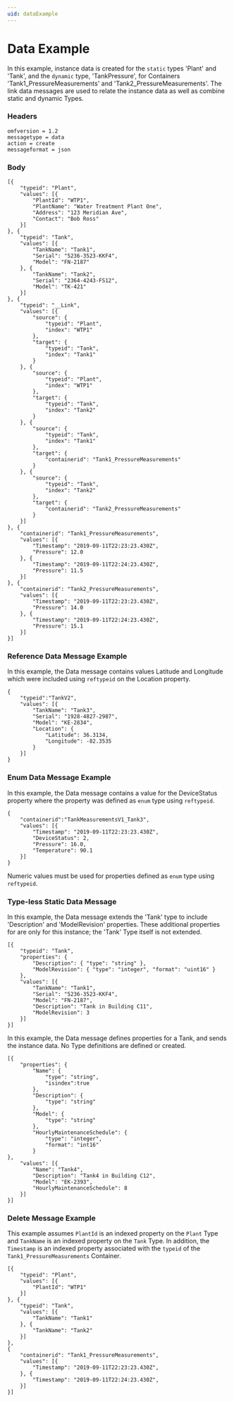 ```yaml
---
uid: dataExample
---
```


# Data Example


In this example, instance data is created for the `static` types \'Plant\' and \'Tank\', and the `dynamic` type, \'TankPressure\', for Containers
\'Tank1_PressureMeasurements\' and \'Tank2_PressureMeasurements\'. The link data messages are used to relate the instance data as well as combine static and dynamic Types.

### Headers

	omfversion = 1.2
	messagetype = data
	action = create
	messageformat = json

### Body

	[{
		"typeid": "Plant",
		"values": [{
			"PlantId": "WTP1",
			"PlantName": "Water Treatment Plant One",
			"Address": "123 Meridian Ave",
			"Contact": "Bob Ross"
		}]
	}, {
		"typeid": "Tank",
		"values": [{
			"TankName": "Tank1",
			"Serial": "5236-3523-KKF4",
			"Model": "FN-2187"
		}, {
			"TankName": "Tank2",
			"Serial": "2364-4243-FS12",
			"Model": "TK-421"
		}]
	}, {
		"typeid": "__Link",
		"values": [{
			"source": {
				"typeid": "Plant",
				"index": "WTP1"
			},
			"target": {
				"typeid": "Tank",
				"index": "Tank1"
			}
		}, {
			"source": {
				"typeid": "Plant",
				"index": "WTP1"
			},
			"target": {
				"typeid": "Tank",
				"index": "Tank2"
			}
		}, {
			"source": {
				"typeid": "Tank",
				"index": "Tank1"
			},
			"target": {
				"containerid": "Tank1_PressureMeasurements"
			}
		}, {
			"source": {
				"typeid": "Tank",
				"index": "Tank2"
			},
			"target": {
				"containerid": "Tank2_PressureMeasurements"
			}
		}]
	}, {
		"containerid": "Tank1_PressureMeasurements",
		"values": [{
			"Timestamp": "2019-09-11T22:23:23.430Z",
			"Pressure": 12.0
		}, {
			"Timestamp": "2019-09-11T22:24:23.430Z",
			"Pressure": 11.5
		}]
	}, {
		"containerid": "Tank2_PressureMeasurements",
		"values": [{
			"Timestamp": "2019-09-11T22:23:23.430Z",
			"Pressure": 14.0
		}, {
			"Timestamp": "2019-09-11T22:24:23.430Z",
			"Pressure": 15.1
		}]
	}]

### Reference Data Message Example

In this example, the Data message contains values Latitude and Longitude which were included using `reftypeid` on the Location property.

	{
		"typeid":"TankV2",
		"values": [{
			"TankName": "Tank3",
			"Serial": "1928-4827-2987",
			"Model": "KE-2834",
			"Location": {
				"Latitude": 36.3134,
				"Longitude": -82.3535
			}
		}]
	}

### Enum Data Message Example

In this example, the Data message contains a value for the DeviceStatus property where the property was defined as `enum` type using `reftypeid`.

	{
		"containerid":"TankMeasurementsV1_Tank3",
		"values": [{
			"Timestamp": "2019-09-11T22:23:23.430Z",
			"DeviceStatus": 2,
			"Pressure": 16.0,
			"Temperature": 90.1
		}]
	}

Numeric values must be used for properties defined as `enum` type using `reftypeid`.

### Type-less Static Data Message

In this example, the Data message extends the 'Tank' type to include 'Description' and 'ModelRevision' properties.
These additional properties for are only for this instance; the 'Tank' Type itself is not extended.

	[{
		"typeid": "Tank",
		"properties": {
			"Description": { "type": "string" },
			"ModelRevision": { "type": "integer", "format": "uint16" }
		},
		"values": [{
			"TankName": "Tank1",
			"Serial": "5236-3523-KKF4",
			"Model": "FN-2187",
			"Description": "Tank in Building C11",
			"ModelRevision": 3
		}]
	}]

In this example, the Data message defines properties for a Tank, and sends the instance data. No Type definitions are defined or created.

	[{
		"properties": {
			"Name": {
				"type": "string",
				"isindex":true
			},
			"Description": {
				"type": "string"
			},
			"Model": {
				"type": "string"
			},
			"HourlyMaintenanceSchedule": {
				"type": "integer",
				"format": "int16"
			}
	},
		"values": [{
			"Name": "Tank4",
			"Description": "Tank4 in Building C12",
			"Model": "EK-2393",
			"HourlyMaintenanceSchedule": 8
		}]
	}]

### Delete Message Example

This example assumes `PlantId` is an indexed property on the `Plant` Type and `TankName` is an indexed property on the `Tank` Type. In addition, the `Timestamp` is an indexed property associated with the `typeid` of the `Tank1_PressureMeasurements` Container.

	[{
		"typeid": "Plant",
		"values": [{
			"PlantId": "WTP1"
		}]
	}, {
		"typeid": "Tank",
		"values": [{
			"TankName": "Tank1"
		}, {
			"TankName": "Tank2"
		}]
	},
	{
		"containerid": "Tank1_PressureMeasurements",
		"values": [{
			"Timestamp": "2019-09-11T22:23:23.430Z",			
		}, {
			"Timestamp": "2019-09-11T22:24:23.430Z",
		}]
	}]